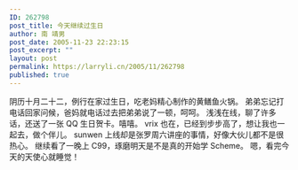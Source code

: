 ```yaml
---
ID: 262798
post_title: 今天继续过生日
author: 南 靖男
post_date: 2005-11-23 22:23:15
post_excerpt: ""
layout: post
permalink: https://larryli.cn/2005/11/262798
published: true
---
```

阴历十月二十二，例行在家过生日，吃老妈精心制作的黄鳝鱼火锅。
弟弟忘记打电话回家问候，爸妈就电话过去把弟弟说了一顿，呵呵。
浅浅在线，聊了许多话，还送了一张 QQ 生日贺卡。嘻嘻。
vrix 也在，已经到步步高了，想让我也一起去，做个伴儿。
sunwen 上线却是张罗周六讲座的事情，好像大伙儿都不是很热心。
继续看了一晚上 C99，琢磨明天是不是真的开始学 Scheme。
嗯，看完今天的天使心就睡觉！